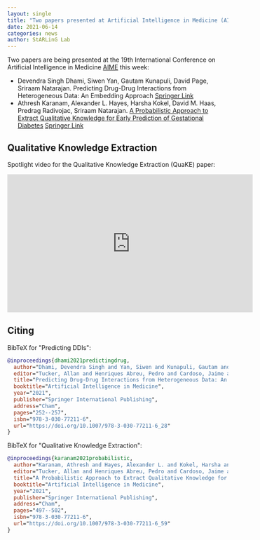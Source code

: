 ```yaml
---
layout: single
title: "Two papers presented at Artificial Intelligence in Medicine (AIME) Conference"
date: 2021-06-14
categories: news
author: StARLinG Lab
---
```


Two papers are being presented at the 19th International Conference on Artificial Intelligence in Medicine [AIME](https://aime21.aimedicine.info/) this week:

- Devendra Singh Dhami, Siwen Yan, Gautam Kunapuli, David Page, Sriraam Natarajan. Predicting Drug-Drug Interactions from Heterogeneous Data: An Embedding Approach [Springer Link](https://link.springer.com/chapter/10.1007/978-3-030-77211-6_28)
- Athresh Karanam, Alexander L. Hayes, Harsha Kokel, David M. Haas, Predrag Radivojac, Sriraam Natarajan. [A Probabilistic Approach to Extract Qualitative Knowledge for Early Prediction of Gestational Diabetes](/papers/QuaKE/) [Springer Link](https://link.springer.com/chapter/10.1007/978-3-030-77211-6_59)

## Qualitative Knowledge Extraction

Spotlight video for the Qualitative Knowledge Extraction (QuaKE) paper:

<iframe width="560" height="315" src="https://www.youtube.com/embed/-jsgV9vfwak?showinfo=0" frameborder="0" allowfullscreen> </iframe>

## Citing

BibTeX for "Predicting DDIs":

```bibtex
@inproceedings{dhami2021predictingdrug,
  author="Dhami, Devendra Singh and Yan, Siwen and Kunapuli, Gautam and Page, David and Natarajan, Sriraam",
  editor="Tucker, Allan and Henriques Abreu, Pedro and Cardoso, Jaime and Pereira Rodrigues, Pedro and Ria{\~{n}}o, David",
  title="Predicting Drug-Drug Interactions from Heterogeneous Data: An Embedding Approach",
  booktitle="Artificial Intelligence in Medicine",
  year="2021",
  publisher="Springer International Publishing",
  address="Cham",
  pages="252--257",
  isbn="978-3-030-77211-6",
  url="https://doi.org/10.1007/978-3-030-77211-6_28"
}
```

BibTeX for "Qualitative Knowledge Extraction":

```bibtex
@inproceedings{karanam2021probabilistic,
  author="Karanam, Athresh and Hayes, Alexander L. and Kokel, Harsha and Haas, David M. and Radivojac, Predrag and Natarajan, Sriraam",
  editor="Tucker, Allan and Henriques Abreu, Pedro and Cardoso, Jaime and Pereira Rodrigues, Pedro and Ria{\~{n}}o, David",
  title="A Probabilistic Approach to Extract Qualitative Knowledge for Early Prediction of Gestational Diabetes",
  booktitle="Artificial Intelligence in Medicine",
  year="2021",
  publisher="Springer International Publishing",
  address="Cham",
  pages="497--502",
  isbn="978-3-030-77211-6",
  url="https://doi.org/10.1007/978-3-030-77211-6_59"
}
```

